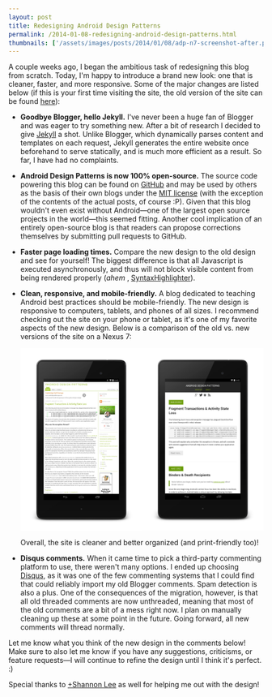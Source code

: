```yaml
---
layout: post
title: Redesigning Android Design Patterns
permalink: /2014-01-08-redesigning-android-design-patterns.html
thumbnails: ['/assets/images/posts/2014/01/08/adp-n7-screenshot-after.png']
---
```

A couple weeks ago, I began the ambitious task of redesigning this blog from scratch.
Today, I'm happy to introduce a brand new look: one that is cleaner, faster, and more
responsive. Some of the major changes are listed below (if this is your first time visiting
the site, the old version of the site can be found [here][0]):

  + <b>Goodbye Blogger, hello Jekyll.</b> I've never been a huge fan of Blogger and was eager to
    try something new. After a bit of research I decided to give [Jekyll][1] a shot. Unlike Blogger,
    which dynamically parses content and templates on each request, Jekyll generates the entire
    website once beforehand to serve statically, and is much more efficient as a result. So far,
    I have had no complaints.
    
  + <b>Android Design Patterns is now 100% open-source.</b> The source code powering this blog can
    be found on [GitHub][2] and may be used by others as the basis of their own blogs under the 
    [MIT license][3] (with the exception of the contents of the actual posts, of course :P).
    Given that this blog wouldn't even exist without Android&mdash;one of the largest open source
    projects in the world&mdash;this seemed fitting. Another cool implication of an entirely
    open-source blog is that readers can propose corrections themselves by submitting pull requests
    to GitHub.

  + <b>Faster page loading times.</b> Compare the new design to the old design and see for yourself! The
    biggest difference is that all Javascript is executed asynchronously, and thus will not block visible
    content from being rendered properly (<em>ahem</em> , [SyntaxHighlighter][4]).

  + <b>Clean, responsive, and mobile-friendly.</b> A blog dedicated to teaching Android best practices
    should be mobile-friendly. The new design is responsive to computers, tablets, and phones of
    all sizes. I recommend checking out the site on your phone or tablet, as it's one of my favorite
    aspects of the new design. Below is a comparison of the old vs. new versions of the site on a Nexus 7:

    <div style="overflow:hidden;width:100%;display:block;">
    <a href="/assets/images/posts/2014/01/08/adp-n7-screenshot-before.png"><img style="display:block;float:left;max-width:300px;width:50%;position:relative;" src="/assets/images/posts/2014/01/08/adp-n7-screenshot-before.png"/>
    <a href="/assets/images/posts/2014/01/08/adp-n7-screenshot-after.png">
    <img style="display:block;float:left;max-width:300px;width:50%;position:relative;" src="/assets/images/posts/2014/01/08/adp-n7-screenshot-after.png"/></a>
    </div>
    
    Overall, the site is cleaner and better organized (and print-friendly too)!
        
  + <b>Disqus comments.</b> When it came time to pick a third-party commenting platform to use, there weren't
    many options. I ended up choosing [Disqus][5], as it was one of the few commenting systems that I could find
    that could reliably import my old Blogger comments. Spam detection is also a plus. One of the consequences of
    the migration, however, is that all old threaded comments are now unthreaded, meaning that most of the old 
    comments are a bit of a mess right now. I plan on manually cleaning up these at some point in
    the future. Going forward, all new comments will thread normally.

Let me know what you think of the new design in the comments below! Make sure to also let me know if you have any
suggestions, criticisms, or feature requests&mdash;I will continue to refine the design until I think it's perfect. :)

Special thanks to [+Shannon Lee][6] as well for helping me out with the design!

[0]: http://androiddesignpatterns.blogspot.com
[1]: http://jekyllrb.com/
[2]: https://github.com/alexjlockwood/alexjlockwood.github.io
[3]: https://github.com/alexjlockwood/alexjlockwood.github.io/blob/master/README.md#license-and-copyright
[4]: http://alexgorbatchev.com/SyntaxHighlighter/
[5]: http://disqus.com/
[6]: https://plus.google.com/116871425473751000037

